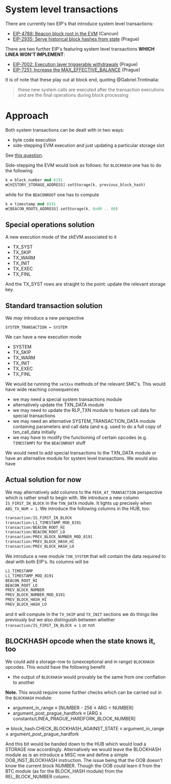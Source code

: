 # System level transactions

There are currently two EIP's that introduce system level transactions:
- [EIP-4788: Beacon block root in the EVM](https://eips.ethereum.org/EIPS/eip-4788) (Cancun)
- [EIP-2935: Serve historical block hashes from state](https://eips.ethereum.org/EIPS/eip-2935) (Prague)

There are two further EIP's featuring system level transactions **WHICH LINEA WON'T IMPLEMENT**:
- [EIP-7002: Execution layer triggerable withdrawals](https://eips.ethereum.org/EIPS/eip-7002) (Prague)
- [EIP-7251: Increase the MAX_EFFECTIVE_BALANCE](https://eips.ethereum.org/EIPS/eip-7251) (Prague)

It is of note that these play out at block end, quoting @Gabriel.Trintinalia:
> these new system calls are executed after the transaction executions and are the final operations during block processing

# Approach

Both system transactions can be dealt with in two ways:
- byte code execution
- side-stepping EVM execution and just updating a particular storage slot

See [this question](https://ethereum-magicians.org/t/system-level-transactions-and-bypassing-evm-execution/23517).

Side-stepping the EVM would look as follows: for `BLOCKHASH` one has to do the following
```rust
k ≡ block_number mod 8191
𝛔[HISTORY_STORAGE_ADDRESS].setStorage(k, previous_block_hash)
```
while for the `BEACONROOT` one has to compute
```rust
k ≡ timestamp mod 8191
𝛔[BEACON_ROOTS_ADDRESS].setStorage(k, 0x00 .. 00)
```

## Special operations solution

A new execution mode of the zkEVM associated to it
- TX_SYST
- TX_SKIP
- TX_WARM
- TX_INIT
- TX_EXEC
- TX_FINL

And the TX_SYST rows are straight to the point: update the relevant storage key.

## Standard transaction solution

We _may_ introduce a new perspective
```
SYSTEM_TRANSACTION ↔ SYSTEM
```
We can have a new execution mode
- SYSTEM
- TX_SKIP
- TX_WARM
- TX_INIT
- TX_EXEC
- TX_FINL

We would be running the `setXxx` methods of the relevant SMC's. This would have wide reaching consequences
- we may need a special system transactions module
- alternatively update the TXN_DATA module
- we may need to update the RLP_TXN module to feature call data for special transactions
- we may need an alternative SYSTEM_TRANSACTION_DATA module containing parameters and call data (and e.g. used to do a full copy of txn_call_data initially
- we may have to modify the functioning of certain opcodes (e.g. `TIMESTAMP`) for the `BEACONROOT` stuff

We would need to add special transactions to the TXN_DATA module or have an alternative module for system level transactions. We would also have

## Actual solution for now

We may alternatively add columns to the `PEEK_AT_TRANSACTION` perspective which is rather small to begin with.
We introduce a new column `IS_FIRST_IN_BLOCK` in the `TXN_DATA` module. It lights up precisely when `ABS_TX_NUM = 1`.
We introduce the following columns in the HUB, too:

```rust
transaction/IS_FIRST_IN_BLOCK
transaction/L1_TIMESTAMP_MOD_8191
transaction/BEACON_ROOT_HI
transaction/BEACON_ROOT_LO
transaction/PREV_BLOCK_NUMBER_MOD_8191
transaction/PREV_BLOCK_HASH_HI
transaction/PREV_BLOCK_HASH_LO
```

We introduce a new module `TXN_SYSTEM` that will contain the data required to deal with both EIP's.
Its columns will be
```rust
L1_TIMESTAMP
L1_TIMESTAMP_MOD_8191
BEACON_ROOT_HI
BEACON_ROOT_LO
PREV_BLOCK_NUMBER
PREV_BLOCK_NUMBER_MOD_8191
PREV_BLOCK_HASH_HI
PREV_BLOCK_HASH_LO
```
and it will compute
In the `TX_SKIP` and `TX_INIT` sections we do things like previously but we also distinguish between whether `transaction/IS_FIRST_IN_BLOCK ≡ 1` or not

## BLOCKHASH opcode when the state knows it, too

We could add a storage-row to (unexceptional and in range) `BLOCKHASH` opcodes. This would have the following benefit
- the output of `BLOCKHASH` would provably be the same from one conflation to another

**Note.** This would require some further checks which can be carried out in the `BLOCKHASH` module:
- argument_in_range ≡ [NUMBER - 256 ≤ ARG < NUMBER]
- argument_post_prague_hardfork ≡ [ARG ≥ constants/LINEA_PRAGUE_HARDFORK_BLOCK_NUMBER]

⇒ block_hash.CHECK_BLOCKHASH_AGAINST_STATE ≡ argument_in_range ∧ argument_post_prague_hardfork

And this bit would be handed down to the HUB which would load a STORAGE row accordingly.
Alternatively we would leave the BLOCKHASH module as is an introduce a MISC row and define a simple OOB_INST_BLOCKHASH instruction.
The issue being that the OOB doesn't know the current block NUMBER.
Though the OOB could learn it from the BTC module (as for the BLOCK_HASH module) from the REL_BLOCK_NUMBER column.
